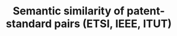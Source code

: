 ---
layout: default
contributors:
- Lorenz Brachtendorf
- Fabian Gaessler
- Dietmar Harhoff
cost: None
description: 'We provide data with information on the semantic similarity of more
  than 200 million patent-standard pairs for three major standard-setting organizations:
  ETSI, IEEE and ITU-T. The semantic similarity of patents to standards can be used
  to approximate their standard essentiality.'
last_edit: Mon, 19 Jun 2023 16:47:58 GMT
location: https://dataverse.harvard.edu/dataset.xhtml?persistentId=doi:10.7910/DVN/B2RJSX
open_access: 'TRUE'
related_publications: https://dataverse.harvard.edu/file.xhtml?fileId=6411609&version=1.0
shortname: semantic_similarity_etsi
tags:
- patents
- standards
- similarity
- standard essentiality
- SEPs
terms_of_use: CC0 1.0
title: Semantic similarity of patent-standard pairs (ETSI, IEEE, ITUT)
uuid: 88987696-9643-411d-b887-959d19852c91
versioning: 'FALSE'
---